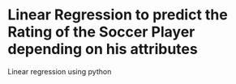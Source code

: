 # Linear Regression to predict the Rating of the Soccer Player depending on his attributes
Linear regression using python
